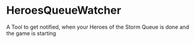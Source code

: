 # HeroesQueueWatcher
A Tool to get notified, when your Heroes of the Storm Queue is done and the game is starting
